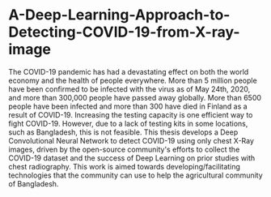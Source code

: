# A-Deep-Learning-Approach-to-Detecting-COVID-19-from-X-ray-image
The COVID-19 pandemic has had a devastating effect on both the world economy and the health of people everywhere. More than 5 million people have been confirmed to be infected with the virus as of May 24th, 2020, and more 
than 300,000 people have passed away globally. More than 6500 people have been infected and more than 300 have died in Finland as a result of COVID-19. 
Increasing the testing capacity is one efficient way to fight COVID-19. However, due to a lack of testing kits in some locations, such as Bangladesh, this is not 
feasible. This thesis develops a Deep Convolutional Neural Network to detect COVID-19 using only chest X-Ray images, driven by the open-source
community's efforts to collect the COVID-19 dataset and the success of Deep Learning on prior studies with chest radiography.
This work is aimed towards developing/facilitating technologies that the community can use to help the agricultural community of Bangladesh. 
